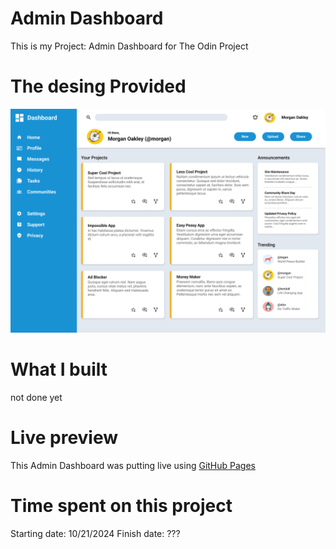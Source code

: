# Admin Dashboard
This is my Project: Admin Dashboard for The Odin Project


# The desing Provided

![The design Provided](./images/dashboard-project.png)

# What I built
not done yet

# Live preview
This Admin Dashboard was putting live using [GitHub Pages](https://rudyravelindev.github.io/admin-dashboard/)

# Time spent on this project
Starting date: 10/21/2024
Finish date: ???